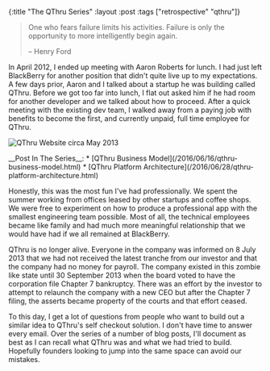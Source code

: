 {:title "The QThru Series"
 :layout :post
 :tags ["retrospective" "qthru"]}

> One who fears failure limits his activities. Failure is only the opportunity
> to more intelligently begin again.
>
> – Henry Ford

In April 2012, I ended up meeting with Aaron Roberts for lunch. I had just left
BlackBerry for another position that didn't quite live up to my expectations.
A few days prior, Aaron and I talked about a startup he was building called
QThru. Before we got too far into lunch, I flat out asked him if he had room
for another developer and we talked about how to proceed. After a quick meeting
with the existing dev team, I walked away from a paying job with benefits to
become the first, and currently unpaid, full time employee for QThru.

![QThru Website circa May 2013](/posts/2016-06-03-the-qthru-series/banner.jpg)

<div class="card">
<div class="card-block">
__Post In The Series__:
* [QThru Business Model](/2016/06/16/qthru-business-model.html)
* [QThru Platform Architecture](/2016/06/28/qthru-platform-architecture.html)
</div>
</div>

Honestly, this was the most fun I've had professionally. We spent the
summer working from offices leased by other startups and coffee shops. We were
free to experiment on how to produce a professional app with the smallest
engineering team possible. Most of all, the technical employees became like
family and had much more meaningful relationship that we would have had if we
all remained at BlackBerry.

QThru is no longer alive. Everyone in the company was informed on 8 July 2013
that we had not received the latest tranche from our investor and that the
company had no money for payroll. The company existed in this zombie like state
until 30 September 2013 when the board voted to have the corporation file
Chapter 7 bankruptcy. There was an effort by the investor to attempt to relaunch
the company with a new CEO but after the Chapter 7 filing, the asserts became
property of the courts and that effort ceased.

To this day, I get a lot of questions from people who want to build out a
similar idea to QThru's self checkout solution. I don't have time to answer
every email. Over the series of a number of blog posts, I'll document as best
as I can recall what QThru was and what we had tried to build. Hopefully
founders looking to jump into the same space can avoid our mistakes.
